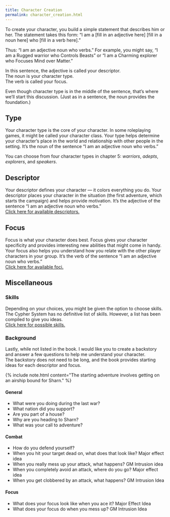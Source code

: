 ```yaml
---
title: Character Creation
permalink: character_creation.html
---
```


To create your character, you build a simple statement that describes him or her. The statement takes this form: “I am a [fill in an adjective here] [fill in a noun here] who [fill in a verb here].”

Thus: “I am an adjective noun who verbs.” For example, you might say, “I am a Rugged warrior who Controls Beasts” or “I am a Charming explorer who Focuses Mind over Matter.”

In this sentence, the adjective is called your descriptor.  
The noun is your character type.  
The verb is called your focus.  

Even though character type is in the middle of the sentence, that’s where we’ll start this discussion. (Just as in a sentence, the noun provides the foundation.)

## Type
Your character type is the core of your character. In some roleplaying games, it might be called your character class. Your type helps determine your character’s place in the world and relationship with other people in the setting. It’s the noun of the sentence “I am an adjective noun who verbs.”

You can choose from four character types in chapter 5: _warriors_, _adepts_, _explorers_, and _speakers_.

## Descriptor
Your descriptor defines your character — it colors everything you do. Your descriptor places your character in the situation (the first adventure, which starts the campaign) and helps provide motivation. It’s the adjective of the sentence “I am an adjective
noun who verbs.”  
[Click here for available descriptors.](list_of_descriptors.html)

## Focus
Focus is what your character does best. Focus gives your character specificity and provides interesting new abilities that might come in handy. Your focus also helps you understand how you relate with the other player characters in your group. It’s the verb of the sentence “I am an adjective noun who verbs.”  
[Click here for available foci.](list_of_foci.html)

## Miscellaneous

### Skills
Depending on your choices, you might be given the option to choose skills. The Cypher System has no definitive list of skills. However, a list has been compiled to give you ideas.  
[Click here for possible skills.](list_of_foci.html)

### Background
Lastly, while not listed in the book. I would like you to create a backstory and answer a few questions to help me understand your character.  
The backstory does not need to be long, and the book provides starting ideas for each descriptor and focus.

{% include note.html content="The starting adventure involves getting on an airship bound for Sharn." %}

#### General
- What were you doing during the last war?
- What nation did you support?
- Are you part of a house?
- Why are you heading to Sharn?
- What was your call to adventure?

#### Combat
- How do you defend yourself?
- When you hit your target dead on, what does that look like? Major effect idea
- When you really mess up your attack, what happens? GM Intrusion idea
- When you completely avoid an attack, where do you go? Major effect idea
- When you get clobbered by an attack, what happens? GM Intrusion Idea

#### Focus
- What does your focus look like when you ace it? Major Effect Idea
- What does your focus do when you mess up? GM Intrusion Idea
